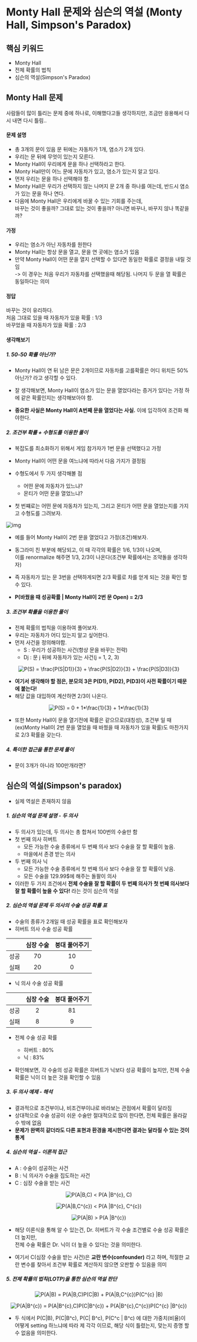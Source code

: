 #  Monty Hall 문제와 심슨의 역설 (Monty Hall, Simpson's Paradox)

## 핵심 키워드
* Monty Hall  
 * 전체 확률의 법칙  
 * 심슨의 역설(Simpson's Paradox)  

## Monty Hall 문제  
사람들이 많이 틀리는 문제 중에 하나로, 이해했다고들 생각하지만, 조금만 응용해서 다시 내면 다시 틀림..   

 #### 문제 설명
 * 총 3개의 문이 있음  문 뒤에는 자동차가 1개, 염소가 2개 있다.  
* 우리는 문 뒤에 무엇이 있는지 모른다.  
* Monty Hall이 우리에게 문을 하나 선택하라고 한다.
* Monty Hall만이 어느 문에 자동차가 있고, 염소가 있는지 알고 있다.  
* 먼저 우리는 문을 하나 선택해야 함.
* Monty Hall은 우리가 선택하지 않는 나머지 문 2개 중 하나를 여는데, 반드시 염소가 있는 문을 하나 연다.
* 다음에 Monty Hall은 우리에게 바꿀 수 있는 기회를 주는데,   
바꾸는 것이 좋을까? 그대로 있는 것이 좋을까? 아니면 바꾸나, 바꾸지 않나 똑같을까?  

#### 가정
 * 우리는 염소가 아닌 자동차를 원한다  
 * Monty Hall는 항상 문을 열고, 문을 연 곳에는 염소가 있음  
 * 만약 Monty Hall이 어떤 문을 열지 선택할 수 있다면 동일한 확률로 결정을 내릴 것임  
 -> 이 경우는 처음 우리가 자동차를 선택했을때 해당됨. 나머지 두 문을 열 확률은 동일하다는 의미  

#### 정답
 바꾸는 것이 유리하다.  
 처음 그대로 있을 때 자동차가 있을 확률 : 1/3   
 바꾸었을 때 자동차가 있을 확률 :  2/3
#### 생각해보기
##### 1. 50-50 확률 아닌가?
* Monty Hall이 연 뒤 남은 문은 2개이므로 자동차를 고를확률은 어디 위치든 50%아닌가? 라고 생각할 수 있다.  

* 잘 생각해보면, Monty Hall이 염소가 있는 문을 열었다라는 증거가 있다는 가정 하에 같은 확률인지는 생각해보아야 함.  

* <b>중요한 사실은 Monty Hall이 A번째 문을 열었다는 사실.</b> 이에 입각하여 조건화 해야한다.

##### 2. 조건부 확률 + 수형도를 이용한 풀이
* 복잡도를 최소화하기 위해서 게임 참가자가 1번 문을 선택했다고 가정
* Monty Hall이 어떤 문을 여느냐에 따라서 다음 가지가 결정됨
* 수형도에서 두 가지 생각해볼 점  
    - 어떤 문에 자동차가 있느냐?
    - 몬티가 어떤 문을 열었느냐?

* 첫 번쨰로는 어떤 문에 자동차가 있는지, 그리고 몬티가 어떤 문을 열었는지를 가지고 수형도를 그려보자.

 ![img](https://github.com/koni114/TIL/blob/master/Statistics/lecture/Harvard_Statistics/image/MontyHall%EC%88%98%ED%98%95%EB%8F%84.JPG)  

* 예를 들어 Monty Hall이 2번 문을 열었다고 가정(조건)해보자.
* 동그라미 친 부분에 해당되고, 이 때 각각의 확률은 1/6, 1/3이 나오며,   
이를 renormalize 해주면 1/3, 2/3이 나온다(조건부 확률에서는 조약돌을 생각하자)  
* 즉 자동차가 있는 문 3번을 선택하게되면 2/3 확률로 차를 얻게 되는 것을 확인 할 수 있다.

* <b>P(바꿨을 때 성공확률 | Monty Hall이 2번 문 Open) = 2/3</b>

##### 3. 조건부 확률을 이용한 풀이
* 전체 확률의 법칙을 이용하여 풀어보자.
* 우리는 자동차가 어디 있는지 알고 싶어한다.
* 먼저 사건을 정의해야함.
  - S  : 우리가 성공하는 사건(항상 문을 바꾸는 전략)
  * Dj : 문 j 뒤에 자동차가 있는 사건(j = 1, 2, 3)

<p align="center"><img src="https://latex.codecogs.com/gif.latex?P(S)&space;=&space;\frac{P(S|D1)}{3}&space;&plus;&space;\frac{P(S|D2)}{3}&space;&plus;&space;\frac{P(S|D3)}{3}" title="P(S) = \frac{P(S|D1)}{3} + \frac{P(S|D2)}{3} + \frac{P(S|D3)}{3}" /></p>

* <b> 여기서 생각해야 할 점은, 분모의 3은 P(D1), P(D2), P(D3)이 사전 확률이기 때문에 붙는다!   </b>
* 해당 값을 대입하여 계산하면 2/3이 나온다.
<p align="center"><img src="https://latex.codecogs.com/gif.latex?P(S)&space;=&space;0&space;&plus;&space;1*\frac{1}{3}&space;&plus;&space;1*\frac{1}{3}" title="P(S) = 0 + 1*\frac{1}{3} + 1*\frac{1}{3}" /></p>

* 또한 Monty Hall이 문을 열기전에 확률은 같으므로(대칭성), 조건부 일 때(ex)Monty Hall이 2번 문을 열었을 때 바꿨을 때 자동차가 있을 확률)도 마찬가지로 2/3 확률을 갖는다.

##### 4. 특이한 접근을 통한 문제 풀이
* 문이 3개가 아니라 100만개라면?


## 심슨의 역설(Simpson's paradox)
* 실제 역설은 존재하지 않음

##### 1. 심슨의 역설 문제 설명 - 두 의사
* 두 의사가 있는데,  두 의사는 총 합쳐서 100번의 수술만 함
* 첫 번째 의사 히버트  
    * 모든 가능한 수술 종류에서 두 번째 의사 보다 수술을 잘 할 확률이 높음.  
    * 마을에서 존경 받는 의사    
* 두 번째 의사 닉  
    * 모든 가능한 수술 종류에서 첫 번째 의사 보다 수술을 잘 할 확률이 낮음.  
    * 모든 수술을 129.99$에 해주는 돌팔이 의사  
* 이러한 두 가지 조건에서 <b>전체 수술을 잘 할 확률이 두 번째 의사가 첫 번째 의사보다 잘 할 확률이 높을 수 있다!</b> 라는 것이 심슨의 역설  

##### 2. 심슨의 역설 문제 두 의사의 수술 성공 확률 표
* 수술의 종류가 2개일 때 성공 확률을 표로 확인해보자  
* 히버트 의사 수술 성공 확률  

||  심장 수술 | 붕대 풀어주기
---|:---:|:---:|
|성공   |70  | 10  |
|실패   | 20  | 0  |

* 닉 의사 수술 성공 확률  

||  심장 수술 | 붕대 풀어주기
---|:---:|:---:|
|성공   |2  | 81  |
|실패   | 8  | 9  |

* 전체 수술 성공 확률
    - 히버트 : 80%
    - 닉   : 83%

* 확인해보면, 각 수술의 성공 확률은 히버트가 닉보다 성공 확률이 높지만, 전체 수술 확률은 닉이 더 높은 것을 확인할 수 있음

##### 3. 두 의사 예제 - 해석
* 결과적으로 조건부이냐, 비조건부이냐로 바라보는 관점에서 확률이 달라짐
* 상대적으로 수술 성공이 쉬운 수술만 절대적으로 많이 한다면, 전체 확률은 올라갈 수 밖에 없음
* <b>문제가 완벽히 같더라도 다른 표현과 환경을 제시한다면 결과는 달라질 수 있는 것이 통계</b>

##### 4. 심슨의 역설 - 이론적 접근

* A : 수술이 성공하는 사건
* B : 닉 의사가 수술을 집도하는 사건
* C : 심장 수술을 받는 사건
<p align="center"><img src="https://latex.codecogs.com/gif.latex?P(A|B,C)&space;<&space;P(A&space;|B^{c},&space;C)" title="P(A|B,C) < P(A |B^{c}, C)" /></p>
<p align="center"><img src="https://latex.codecogs.com/gif.latex?P(A|B,C^{c})&space;<&space;P(A&space;|B^{c},&space;C^{c})" title="P(A|B,C^{c}) < P(A |B^{c}, C^{c})" /></p>
<p align="center"><img src="https://latex.codecogs.com/gif.latex?P(A|B)&space;>&space;P(A&space;|B^{c})" title="P(A|B) > P(A |B^{c})" /></p>

* 해당 이론식을 통해 알 수 있는건, Dr. 히버트가 각 수술 조건별로 수술 성공 확률은 더 높지만,  
전체 수술 확률은 Dr. 닉이 더 높을 수 있다는 것을 의미한다.

* 여기서 C(심장 수술을 받는 사건)은 <b>교란 변수(confounder)</b> 라고 하며, 적절한 교란 변수를 찾아서 조건부 확률로 계산하지 않으면 오판할 수 있음을 의미

##### 5. 전체 확률의 법칙(LOTP)을 통한 심슨의 역설 판단

<p align="center"><img src="https://latex.codecogs.com/gif.latex?P(A|B)&space;=&space;P(A|B,C)P(C|B)&space;&plus;&space;P(A|B,C^{c})P(C^{c}&space;|B)" title="P(A|B) = P(A|B,C)P(C|B) + P(A|B,C^{c})P(C^{c} |B)" /></p>
<p align="center"><img src="https://latex.codecogs.com/gif.latex?P(A|B^{c})&space;=&space;P(A|B^{c},C)P(C|B^{c})&space;&plus;&space;P(A|B^{c},C^{c})P(C^{c}&space;|B^{c})" title="P(A|B^{c}) = P(A|B^{c},C)P(C|B^{c}) + P(A|B^{c},C^{c})P(C^{c} |B^{c})" /></p>

* 두 식에서 P(C|B), P(C|B^c), P(C| B^c), P(C^c | B^c) 에 대한 가중치(비율)이 어떻게 setting 하느냐에 따라 제 각각 이므로, 해당 식이 틀렸는지, 맞는지 증명 할 수 없음을 의미한다.
